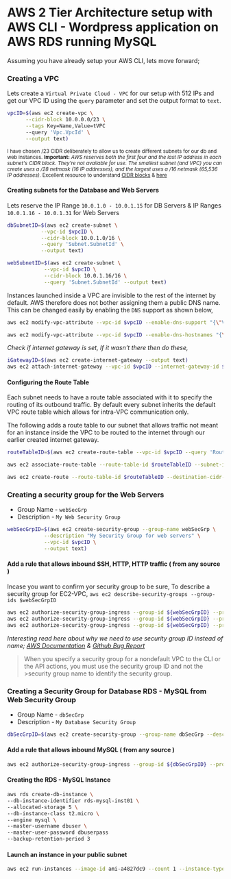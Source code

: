 # AWS 2 Tier Architecture setup with AWS CLI - Wordpress application on AWS RDS running MySQL

Assuming you have already setup your AWS CLI, lets move forward;


### Creating a VPC
Lets create a `Virtual Private Cloud - VPC` for our setup with 512 IPs and get our VPC ID using the `query` parameter and set the output format to `text`. 

```sh
vpcID=$(aws ec2 create-vpc \
      --cidr-block 10.0.0.0/23 \
      --tags Key=Name,Value=tVPC
      --query 'Vpc.VpcId' \
      --output text)
```
<sup>I have chosen /23 CIDR deliberately to allow us to create different subnets for our db and web instances. **Important:** _AWS reserves both the first four and the last IP address in each subnet's CIDR block. They're not available for use. The smallest subnet (and VPC) you can create uses a /28 netmask (16 IP addresses), and the largest uses a /16 netmask (65,536 IP addresses)._ Excellent resource to understand [CIDR blocks](http://bradthemad.org/tech/notes/cidr_subnets.php) & [here](https://coderwall.com/p/ndm54w/creating-an-ec2-instance-in-a-vpc-with-the-aws-command-line-interface)<sup>

#### Creating subnets for the Database and Web Servers
Lets reserve the IP Range `10.0.1.0 - 10.0.1.15` for DB Servers & IP Ranges `10.0.1.16 - 10.0.1.31` for Web Servers
```sh
dbSubnetID=$(aws ec2 create-subnet \
           --vpc-id $vpcID \
           --cidr-block 10.0.1.0/16 \
           --query 'Subnet.SubnetId' \
           --output text)

webSubnetID=$(aws ec2 create-subnet \
            --vpc-id $vpcID \
            --cidr-block 10.0.1.16/16 \
            --query 'Subnet.SubnetId' --output text)
```

Instances launched inside a VPC are invisible to the rest of the internet by default. AWS therefore does not bother assigning them a public DNS name. This can be changed easily by enabling the `DNS` support as shown below,

```sh
aws ec2 modify-vpc-attribute --vpc-id $vpcID --enable-dns-support "{\"Value\":true}"

aws ec2 modify-vpc-attribute --vpc-id $vpcID --enable-dns-hostnames "{\"Value\":true}"
```
_Check if internet gateway is set, If it wasn't there then do these,_
```sh 
iGatewayID=$(aws ec2 create-internet-gateway --output text)
aws ec2 attach-internet-gateway --vpc-id $vpcID --internet-gateway-id $iGW
```

#### Configuring the Route Table
Each subnet needs to have a route table associated with it to specify the routing of its outbound traffic. By default every subnet inherits the default VPC route table which allows for intra-VPC communication only.

The following adds a route table to our subnet that allows traffic not meant for an instance inside the VPC to be routed to the internet through our earlier created internet gateway.

```sh
routeTableID=$(aws ec2 create-route-table --vpc-id $vpcID --query 'RouteTable.RouteTableId' --output text)

aws ec2 associate-route-table --route-table-id $routeTableID --subnet-id $subnetId

aws ec2 create-route --route-table-id $routeTableID --destination-cidr-block 0.0.0.0/0 --gateway-id $iGatewayID
```

### Creating a security group for the Web Servers
 - Group Name - `webSecGrp`
 - Description - `My Web Security Group`

```sh
webSecGrpID=$(aws ec2 create-security-group --group-name webSecGrp \
            --description "My Security Group for web servers" \
            --vpc-id $vpcID \
            --output text)
```

#### Add a rule that allows inbound SSH, HTTP, HTTP traffic ( from any source )

Incase you want to confirm yor security group to be sure, To describe a security group for EC2-VPC, `aws ec2 describe-security-groups --group-ids $webSecGrpID`

```sh
aws ec2 authorize-security-group-ingress --group-id ${webSecGrpID} --protocol tcp --port 22 --cidr 0.0.0.0/28
aws ec2 authorize-security-group-ingress --group-id ${webSecGrpID} --protocol tcp --port 80 --cidr 0.0.0.0/28
aws ec2 authorize-security-group-ingress --group-id ${webSecGrpID} --protocol tcp --port 443 --cidr 0.0.0.0/28
```
_Interesting read here about why we need to use security group ID instead of name; [AWS Documentation](http://docs.aws.amazon.com/AWSEC2/latest/UserGuide/using-network-security.html) & [Github Bug Report](https://github.com/hashicorp/terraform/issues/575)_

>When you specify a security group for a nondefault VPC to the CLI or the API actions, you must use the security group ID and not the >security group name to identify the security group.


### Creating a Security Group for Database RDS - MySQL from Web Security Group
 - Group Name - `dbSecGrp`
 - Description - `My Database Security Group`


```sh
dbSecGrpID=$(aws ec2 create-security-group --group-name dbSecGrp --description "My Database Group for web servers" --vpc-id $vpcID --output text)
```

#### Add a rule that allows inbound MySQL ( from any source )

```sh
aws ec2 authorize-security-group-ingress --group-id ${dbSecGrpID} --protocol tcp --port 3306 --source-group ${webSecGrpID}
```

#### Creating the RDS - MySQL Instance
```sh
aws rds create-db-instance \
--db-instance-identifier rds-mysql-inst01 \
--allocated-storage 5 \
--db-instance-class t2.micro \
--engine mysql \
--master-username dbuser \
--master-user-password dbuserpass
--backup-retention-period 3
```


#### Launch an instance in your public subnet
```sh
aws ec2 run-instances --image-id ami-a4827dc9 --count 1 --instance-type t2.micro --key-name MyKeyPair --security-group-ids sg-e1fb8c9a --subnet-id subnet-b46032ec
```







